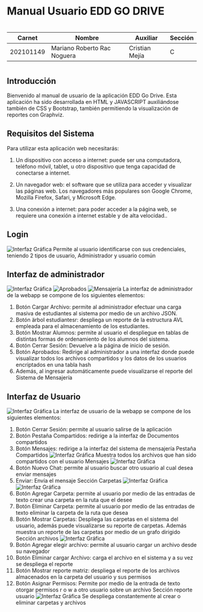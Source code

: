 # Manual Usuario EDD GO DRIVE
#
| Carnet            | Nombre      | Auxiliar | Sección|
|-------------------|-------------|------------|--------|
|202101149| Mariano Roberto Rac Noguera | Cristian Mejía|C|
#
## Introducción

Bienvenido al manual de usuario de la aplicación EDD Go Drive. Esta aplicación ha sido desarrollada en HTML y JAVASCRIPT auxiliándose también de CSS y Bootstrap, también permitiendo la visualización de reportes con Graphviz.

## Requisitos del Sistema

Para utilizar esta aplicación web necesitarás:
1. Un dispositivo con acceso a internet: puede ser una computadora, teléfono móvil, tablet, u otro dispositivo que tenga capacidad de conectarse a internet.

2. Un navegador web: el software que se utiliza para acceder y visualizar las páginas web. Los navegadores más populares son Google Chrome, Mozilla Firefox, Safari, y Microsoft Edge.

3. Una conexión a internet: para poder acceder a la página web, se requiere una conexión a internet estable y de alta velocidad..
## Login
![Interfaz Gráfica](https://github.com/akamariano/EDD_1S2023_PY_202101149/blob/branchcommit2fase2/EDD_Proyecto1_Fase2/loginedd.png)
Permite al usuario identificarse con sus credenciales, teniendo 2 tipos de usuario, Administrador y usuario común

## Interfaz de administrador
![Interfaz Gráfica](https://github.com/akamariano/EDD_1S2023_PY_202101149/blob/branchcommit2fase2/EDD_Proyecto1_Fase2/eddadmingraph.png)
![Aprobados](https://github.com/akamariano/EDD_1S2023_PY_202101149/blob/main/aprobadosedd.png)
![Mensajería](https://github.com/akamariano/EDD_1S2023_PY_202101149/blob/main/reportemensaje.png)
La interfaz de administrador de la webapp se compone de los  siguientes elementos:
1. Botón Cargar Archivo: permite al administrador efectuar una carga masiva de estudiantes al sistema por medio de un archivo JSON.
2. Botón ärbol estudiantesr: despliega un reporte de la estructura AVL empleada para el almacenamiento de los estudiantes.
3. Botón Mostrar Alumnos: permite al usuario el despliegue en tablas de distintas formas de ordenamiento de los alumnos del sistema.
4. Botón Cerrar Sesión: Devuelve a la página de inicio de sesión.
5. Botón Aprobados: Redirige al administrador a una interfaz donde puede visualizar todos los archivos compartidos y los datos de los usuarios encriptados en una tabla hash
6. Además, al ingresar automáticamente puede visualizarse el reporte del Sistema de Mensajería
## Interfaz de Usuario
![Interfaz Gráfica](https://github.com/akamariano/EDD_1S2023_PY_202101149/blob/main/nuevainterfazedd.png)
La interfaz de usuario de la webapp se compone de los  siguientes elementos:
1. Botón Cerrar Sesión: permite al usuario salirse de la aplicación
2. Botón Pestaña Compartidos: redirige a la interfaz de Documentos compartidos
3. Botón Mensajes: redirige a la interfaz del sistema de mensajería
Pestaña Compartidos
![Interfaz Gráfica](https://github.com/akamariano/EDD_1S2023_PY_202101149/blob/main/compartidosedd.png)
Muestra todos los archivos que han sido compartidos con el usuario
Mensajes
![Interfaz Gráfica](https://github.com/akamariano/EDD_1S2023_PY_202101149/blob/main/mensajeedd.png)
1. Botón Nuevo Chat: permite al usuario buscar otro usuario al cual desea enviar mensajes
2. Enviar: Envía el mensaje
Sección Carpetas
![Interfaz Gráfica](https://github.com/akamariano/EDD_1S2023_PY_202101149/blob/branchcommit2fase2/EDD_Proyecto1_Fase2/seccioncarpetas.png)
![Interfaz Gráfica](https://github.com/akamariano/EDD_1S2023_PY_202101149/blob/main/grafocarpeta.png)
1. Botón Agregar Carpeta: permite al usuario por medio de las entradas de texto crear una carpeta en la ruta que el desee
2. Botón Eliminar Carpeta: permite al usuario por medio de las entradas de texto eliminar la carpeta de la ruta que desea
3. Botón Mostrar Carpetas: Despliega las carpetas en el sistema del usuario, además puede visualizarse su reporte de carpetas. Además muestra un reporte de las carpetas por medio de un grafo dirigido
Sección archivos
![Interfaz Gráfica](https://github.com/akamariano/EDD_1S2023_PY_202101149/blob/branchcommit2fase2/EDD_Proyecto1_Fase2/seccionarchivos.png)
1. Botón Agregar elegir archivo: permite al usuario cargar un archivo desde su navegador
2. Botón Eliminar cargar Archivo: carga el archivo en el sistema y a su vez se despliega el reporte
3. Botón Mostrar reporte matriz: despliega el reporte de los archivos almacenados en la carpeta del usuario y sus permisos
4. Botón Asignar Permisos: Permite por medio de la entrada de texto otorgar permisos r o w a otro usuario sobre un archivo
Sección reporte usuario
![Interfaz Gráfica](https://github.com/akamariano/EDD_1S2023_PY_202101149/blob/branchcommit2fase2/EDD_Proyecto1_Fase2/seccionreporte.png)
Se despliega constantemente al crear o eliminar carpetas y archivos